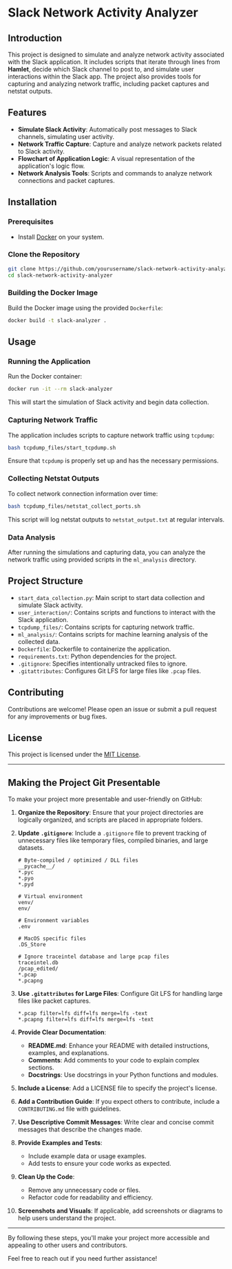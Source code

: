 # Slack Network Activity Analyzer

## Introduction

This project is designed to simulate and analyze network activity associated with the Slack application. It includes scripts that iterate through lines from **Hamlet**, decide which Slack channel to post to, and simulate user interactions within the Slack app. The project also provides tools for capturing and analyzing network traffic, including packet captures and netstat outputs.

## Features

- **Simulate Slack Activity**: Automatically post messages to Slack channels, simulating user activity.
- **Network Traffic Capture**: Capture and analyze network packets related to Slack activity.
- **Flowchart of Application Logic**: A visual representation of the application's logic flow.
- **Network Analysis Tools**: Scripts and commands to analyze network connections and packet captures.

## Installation

### Prerequisites

- Install [Docker](https://docs.docker.com/get-docker/) on your system.

### Clone the Repository

```bash
git clone https://github.com/yourusername/slack-network-activity-analyzer.git
cd slack-network-activity-analyzer
```

### Building the Docker Image

Build the Docker image using the provided `Dockerfile`:

```bash
docker build -t slack-analyzer .
```

## Usage

### Running the Application

Run the Docker container:

```bash
docker run -it --rm slack-analyzer
```

This will start the simulation of Slack activity and begin data collection.

### Capturing Network Traffic

The application includes scripts to capture network traffic using `tcpdump`:

```bash
bash tcpdump_files/start_tcpdump.sh
```

Ensure that `tcpdump` is properly set up and has the necessary permissions.

### Collecting Netstat Outputs

To collect network connection information over time:

```bash
bash tcpdump_files/netstat_collect_ports.sh
```

This script will log netstat outputs to `netstat_output.txt` at regular intervals.

### Data Analysis

After running the simulations and capturing data, you can analyze the network traffic using provided scripts in the `ml_analysis` directory.

## Project Structure

- `start_data_collection.py`: Main script to start data collection and simulate Slack activity.
- `user_interaction/`: Contains scripts and functions to interact with the Slack application.
- `tcpdump_files/`: Contains scripts for capturing network traffic.
- `ml_analysis/`: Contains scripts for machine learning analysis of the collected data.
- `Dockerfile`: Dockerfile to containerize the application.
- `requirements.txt`: Python dependencies for the project.
- `.gitignore`: Specifies intentionally untracked files to ignore.
- `.gitattributes`: Configures Git LFS for large files like `.pcap` files.

## Contributing

Contributions are welcome! Please open an issue or submit a pull request for any improvements or bug fixes.

## License

This project is licensed under the [MIT License](LICENSE).

---

## Making the Project Git Presentable

To make your project more presentable and user-friendly on GitHub:

1. **Organize the Repository**: Ensure that your project directories are logically organized, and scripts are placed in appropriate folders.

2. **Update `.gitignore`**: Include a `.gitignore` file to prevent tracking of unnecessary files like temporary files, compiled binaries, and large datasets.

   ```gitignore:.gitignore
   # Byte-compiled / optimized / DLL files
   __pycache__/
   *.pyc
   *.pyo
   *.pyd

   # Virtual environment
   venv/
   env/

   # Environment variables
   .env

   # MacOS specific files
   .DS_Store

   # Ignore traceintel database and large pcap files
   traceintel.db
   /pcap_edited/
   *.pcap
   *.pcapng
   ```

3. **Use `.gitattributes` for Large Files**: Configure Git LFS for handling large files like packet captures.

   ```gitattributes:.gitattributes
   *.pcap filter=lfs diff=lfs merge=lfs -text
   *.pcapng filter=lfs diff=lfs merge=lfs -text
   ```

4. **Provide Clear Documentation**:

   - **README.md**: Enhance your README with detailed instructions, examples, and explanations.
   - **Comments**: Add comments to your code to explain complex sections.
   - **Docstrings**: Use docstrings in your Python functions and modules.

5. **Include a License**: Add a LICENSE file to specify the project's license.

6. **Add a Contribution Guide**: If you expect others to contribute, include a `CONTRIBUTING.md` file with guidelines.

7. **Use Descriptive Commit Messages**: Write clear and concise commit messages that describe the changes made.

8. **Provide Examples and Tests**:

   - Include example data or usage examples.
   - Add tests to ensure your code works as expected.

9. **Clean Up the Code**:

   - Remove any unnecessary code or files.
   - Refactor code for readability and efficiency.

10. **Screenshots and Visuals**: If applicable, add screenshots or diagrams to help users understand the project.

---

By following these steps, you'll make your project more accessible and appealing to other users and contributors.

Feel free to reach out if you need further assistance!
